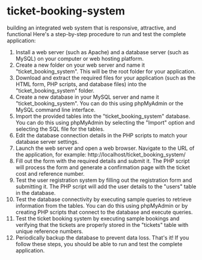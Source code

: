 # ticket-booking-system
building an integrated web system that is responsive, attractive, and functional
Here's a step-by-step procedure to run and test the complete application:
1.	Install a web server (such as Apache) and a database server (such as MySQL) on your computer or web hosting platform.
2.	Create a new folder on your web server and name it "ticket_booking_system". This will be the root folder for your application.
3.	Download and extract the required files for your application (such as the HTML form, PHP scripts, and database files) into the "ticket_booking_system" folder.
4.	Create a new database in your MySQL server and name it "ticket_booking_system". You can do this using phpMyAdmin or the MySQL command line interface.
5.	Import the provided tables into the "ticket_booking_system" database. You can do this using phpMyAdmin by selecting the "Import" option and selecting the SQL file for the tables.
6.	Edit the database connection details in the PHP scripts to match your database server settings.
7.	Launch the web server and open a web browser. Navigate to the URL of the application, for example: http://localhost/ticket_booking_system/
8.	Fill out the form with the required details and submit it. The PHP script will process the form and generate a confirmation page with the ticket cost and reference number.
9.	Test the user registration system by filling out the registration form and submitting it. The PHP script will add the user details to the "users" table in the database.
10.	Test the database connectivity by executing sample queries to retrieve information from the tables. You can do this using phpMyAdmin or by creating PHP scripts that connect to the database and execute queries.
11.	Test the ticket booking system by executing sample bookings and verifying that the tickets are properly stored in the "tickets" table with unique reference numbers.
12.	Periodically backup the database to prevent data loss.
That's it! If you follow these steps, you should be able to run and test the complete application.

